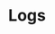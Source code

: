 ---
layout: list
type: category
title: Logs
slug: logs
sidebar: true
order: 2
description: >
  Just a log of my life.
---
